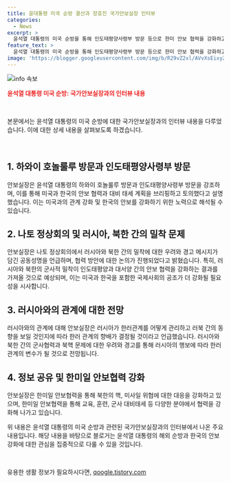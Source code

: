 ```yaml
---
title: 윤대통령 미국 순방 결산과 장호진 국가안보실장 인터뷰
categories:
  - News
excerpt: >
  윤석열 대통령의 미국 순방을 통해 인도태평양사령부 방문 등으로 한미 안보 협력을 강화하고 나토 정상회의 등에서 러시아와 북한의 군사적 밀착에 대한 우려를 다뤄 나가는 모습이 눈에 띄었습니다. 미국 대통령과의 한반도 핵 억제 지침 공동성명 채택 등으로 안보협력을 강화하고, 한미일 안보협력 또한 지속적으로 발전해 나갈 예정입니다. 지난달엔 한미일 첫 다영역 연합훈련 프리덤 에지가 진행되며, 북한의 핵·미사일 위협에 대응하기 위한 협력도 강화될 예정입니다.
feature_text: >
  윤석열 대통령의 미국 순방을 통해 인도태평양사령부 방문 등으로 한미 안보 협력을 강화하고 나토 정상회의 등에서 러시아와 북한의 군사적 밀착에 대한 우려를 다뤄 나가는 모습이 눈에 띄었습니다. 미국 대통령과의 한반도 핵 억제 지침 공동성명 채택 등으로 안보협력을 강화하고, 한미일 안보협력 또한 지속적으로 발전해 나갈 예정입니다. 지난달엔 한미일 첫 다영역 연합훈련 프리덤 에지가 진행되며, 북한의 핵·미사일 위협에 대응하기 위한 협력도 강화될 예정입니다.
image: 'https://blogger.googleusercontent.com/img/b/R29vZ2xl/AVvXsEixyZcFfHzMRdzZMjFBmAUKJYCLCGyLL1o632UiGVXcaFdKo_bkvkuCioo0uUKlGfBVcT3P84aROyZIXSBEx3Aw5nCQ3pTgDom1WDC4m8eifvWiAmWEEVb4x6G_l8C0QH225ldMjyaFvpxGEBGNO37VmDTDMHGhJPq73UglMfDca1-0aw/s1600/blogspot.png'
---
```


<p><img src="https://blogger.googleusercontent.com/img/b/R29vZ2xl/AVvXsEixyZcFfHzMRdzZMjFBmAUKJYCLCGyLL1o632UiGVXcaFdKo_bkvkuCioo0uUKlGfBVcT3P84aROyZIXSBEx3Aw5nCQ3pTgDom1WDC4m8eifvWiAmWEEVb4x6G_l8C0QH225ldMjyaFvpxGEBGNO37VmDTDMHGhJPq73UglMfDca1-0aw/s1600/blogspot.png" alt="info 속보" /></p>

<p><b><span style="color: #ee2323;">윤석열 대통령 미국 순방: 국가안보실장과의 인터뷰 내용</span></b></p>

<p data-ke-size="size16">&nbsp;</p>

<p>본문에서는 윤석열 대통령의 미국 순방에 대한 국가안보실장과의 인터뷰 내용을 다루었습니다. 이에 대한 상세 내용을 살펴보도록 하겠습니다.</p>

<p data-ke-size="size16">&nbsp;</p>

<h2 data-ke-size="size26">1. 하와이 호놀룰루 방문과 인도태평양사령부 방문</h2>

<p>안보실장은 윤석열 대통령의 하와이 호놀룰루 방문과 인도태평양사령부 방문을 강조하며, 이를 통해 미국과 한국의 안보 협력과 대비 태세 계획을 브리핑하고 토의했다고 설명했습니다. 이는 미국과의 관계 강화 및 한국의 안보를 강화하기 위한 노력으로 해석될 수 있습니다.</p>

<h2 data-ke-size="size26">2. 나토 정상회의 및 러시아, 북한 간의 밀착 문제</h2>

<p>안보실장은 나토 정상회의에서 러시아와 북한 간의 밀착에 대한 우려와 경고 메시지가 담긴 공동성명을 언급하며, 협력 방안에 대한 논의가 진행되었다고 밝혔습니다. 특히, 러시아와 북한의 군사적 밀착이 인도태평양과 대서양 간의 안보 협력을 강화하는 결과를 가져올 것으로 예상되며, 이는 미국과 한국을 포함한 국제사회의 공조가 더 강화될 필요성을 시사합니다.</p>

<h2 data-ke-size="size26">3. 러시아와의 관계에 대한 전망</h2>

<p>러시아와의 관계에 대해 안보실장은 러시아가 한러관계를 어떻게 관리하고 러북 간의 동향을 보일 것인지에 따라 한러 관계의 향배가 결정될 것이라고 언급했습니다. 러시아와 북한 간의 군사협력과 북핵 문제에 대한 우려와 경고를 통해 러시아의 행보에 따라 한러 관계의 변수가 될 것으로 전망됩니다.</p>

<h2 data-ke-size="size26">4. 정보 공유 및 한미일 안보협력 강화</h2>

<p>안보실장은 한미일 안보협력을 통해 북한의 핵, 미사일 위협에 대한 대응을 강화하고 있으며, 한미일 안보협력을 통해 교육, 훈련, 군사 대비태세 등 다양한 분야에서 협력을 강화해 나가고 있습니다.</p>

<p>위 내용은 윤석열 대통령의 미국 순방과 관련된 국가안보실장과의 인터뷰에서 나온 주요 내용입니다. 해당 내용을 바탕으로 블로거는 윤석열 대통령의 해외 순방과 한국의 안보강화에 대한 관심을 집중적으로 다룰 수 있을 것입니다.</p>

<p data-ke-size="size16">&nbsp;</p>
유용한 생활 정보가 필요하시다면, <a href="https://qoogle.tistory.com" rel="dofollow">qoogle.tistory.com</a>


